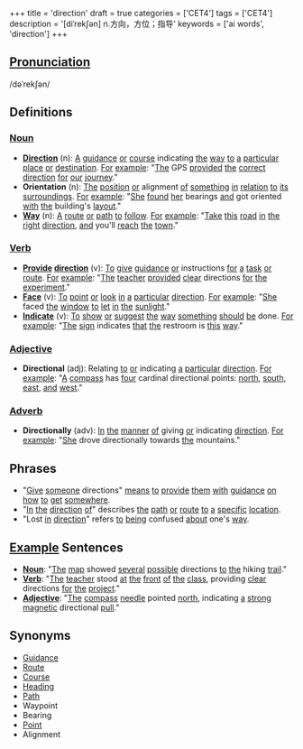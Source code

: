 +++
title = 'direction'
draft = true
categories = ['CET4']
tags = ['CET4']
description = '[diˈrek∫ən] n.方向，方位；指导'
keywords = ['ai words', 'direction']
+++

## [Pronunciation](/post/pronunciation/)
/dəˈrekʃən/

## Definitions
### [Noun](/post/noun/)
- **[Direction](/post/direction/)** (n): [A](/post/a/) [guidance](/post/guidance/) [or](/post/or/) [course](/post/course/) indicating [the](/post/the/) [way](/post/way/) [to](/post/to/) [a](/post/a/) [particular](/post/particular/) [place](/post/place/) [or](/post/or/) [destination](/post/destination/). [For](/post/for/) [example](/post/example/): "[The](/post/the/) GPS [provided](/post/provided/) [the](/post/the/) [correct](/post/correct/) [direction](/post/direction/) [for](/post/for/) [our](/post/our/) [journey](/post/journey/)."
- **Orientation** (n): [The](/post/the/) [position](/post/position/) [or](/post/or/) alignment [of](/post/of/) [something](/post/something/) [in](/post/in/) [relation](/post/relation/) [to](/post/to/) [its](/post/its/) [surroundings](/post/surroundings/). [For](/post/for/) [example](/post/example/): "[She](/post/she/) [found](/post/found/) [her](/post/her/) bearings [and](/post/and/) got oriented [with](/post/with/) [the](/post/the/) building's [layout](/post/layout/)."
- **[Way](/post/way/)** (n): [A](/post/a/) [route](/post/route/) [or](/post/or/) [path](/post/path/) [to](/post/to/) [follow](/post/follow/). [For](/post/for/) [example](/post/example/): "[Take](/post/take/) [this](/post/this/) [road](/post/road/) [in](/post/in/) [the](/post/the/) [right](/post/right/) [direction](/post/direction/), [and](/post/and/) you'll [reach](/post/reach/) [the](/post/the/) [town](/post/town/)."

### [Verb](/post/verb/)
- **[Provide](/post/provide/) [direction](/post/direction/)** (v): [To](/post/to/) [give](/post/give/) [guidance](/post/guidance/) [or](/post/or/) instructions [for](/post/for/) [a](/post/a/) [task](/post/task/) [or](/post/or/) [route](/post/route/). [For](/post/for/) [example](/post/example/): "[The](/post/the/) [teacher](/post/teacher/) [provided](/post/provided/) [clear](/post/clear/) directions [for](/post/for/) [the](/post/the/) [experiment](/post/experiment/)."
- **[Face](/post/face/)** (v): [To](/post/to/) [point](/post/point/) [or](/post/or/) [look](/post/look/) [in](/post/in/) [a](/post/a/) [particular](/post/particular/) [direction](/post/direction/). [For](/post/for/) [example](/post/example/): "[She](/post/she/) faced [the](/post/the/) [window](/post/window/) [to](/post/to/) [let](/post/let/) [in](/post/in/) [the](/post/the/) [sunlight](/post/sunlight/)."
- **[Indicate](/post/indicate/)** (v): [To](/post/to/) [show](/post/show/) [or](/post/or/) [suggest](/post/suggest/) [the](/post/the/) [way](/post/way/) [something](/post/something/) [should](/post/should/) [be](/post/be/) done. [For](/post/for/) [example](/post/example/): "[The](/post/the/) [sign](/post/sign/) indicates [that](/post/that/) [the](/post/the/) restroom is [this](/post/this/) [way](/post/way/)."

### [Adjective](/post/adjective/)
- **Directional** (adj): Relating [to](/post/to/) [or](/post/or/) indicating [a](/post/a/) [particular](/post/particular/) [direction](/post/direction/). [For](/post/for/) [example](/post/example/): "[A](/post/a/) [compass](/post/compass/) has [four](/post/four/) cardinal directional points: [north](/post/north/), [south](/post/south/), [east](/post/east/), [and](/post/and/) [west](/post/west/)."

### [Adverb](/post/adverb/)
- **Directionally** (adv): [In](/post/in/) [the](/post/the/) [manner](/post/manner/) [of](/post/of/) giving [or](/post/or/) indicating [direction](/post/direction/). [For](/post/for/) [example](/post/example/): "[She](/post/she/) drove directionally towards [the](/post/the/) mountains."

## Phrases
- "[Give](/post/give/) [someone](/post/someone/) directions" [means](/post/means/) [to](/post/to/) [provide](/post/provide/) [them](/post/them/) [with](/post/with/) [guidance](/post/guidance/) [on](/post/on/) [how](/post/how/) [to](/post/to/) [get](/post/get/) [somewhere](/post/somewhere/).
- "[In](/post/in/) [the](/post/the/) [direction](/post/direction/) [of](/post/of/)" describes [the](/post/the/) [path](/post/path/) [or](/post/or/) [route](/post/route/) [to](/post/to/) [a](/post/a/) [specific](/post/specific/) [location](/post/location/).
- "Lost [in](/post/in/) [direction](/post/direction/)" refers [to](/post/to/) [being](/post/being/) confused [about](/post/about/) one's [way](/post/way/).

## [Example](/post/example/) Sentences
- **[Noun](/post/noun/)**: "[The](/post/the/) [map](/post/map/) showed [several](/post/several/) [possible](/post/possible/) directions [to](/post/to/) [the](/post/the/) hiking [trail](/post/trail/)."
- **[Verb](/post/verb/)**: "[The](/post/the/) [teacher](/post/teacher/) stood [at](/post/at/) [the](/post/the/) [front](/post/front/) [of](/post/of/) [the](/post/the/) [class](/post/class/), providing [clear](/post/clear/) directions [for](/post/for/) [the](/post/the/) [project](/post/project/)."
- **[Adjective](/post/adjective/)**: "[The](/post/the/) [compass](/post/compass/) [needle](/post/needle/) pointed [north](/post/north/), indicating [a](/post/a/) [strong](/post/strong/) [magnetic](/post/magnetic/) directional [pull](/post/pull/)."

## Synonyms
- [Guidance](/post/guidance/)
- [Route](/post/route/)
- [Course](/post/course/)
- [Heading](/post/heading/)
- [Path](/post/path/)
- Waypoint
- Bearing
- [Point](/post/point/)
- Alignment
